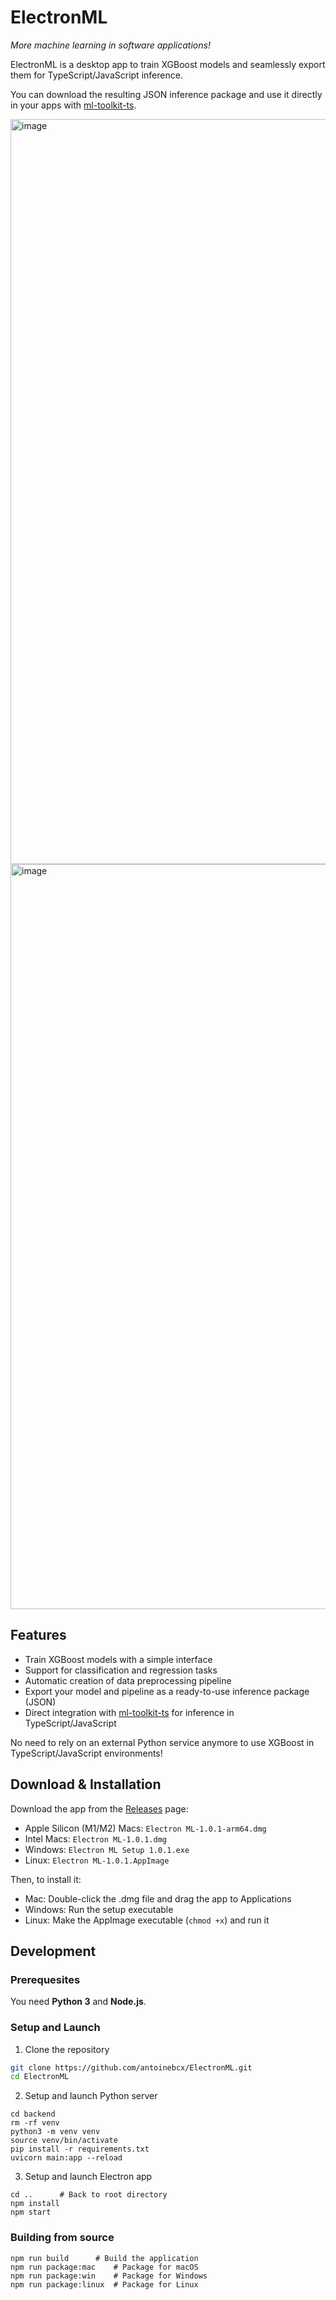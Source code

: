 # ElectronML

_More machine learning in software applications!_

ElectronML is a desktop app to train XGBoost models and seamlessly export them for TypeScript/JavaScript inference.

You can download the resulting JSON inference package and use it directly in your apps with [ml-toolkit-ts](https://github.com/antoinebcx/ml-toolkit-ts).

<img width="1192" alt="image" src="https://github.com/user-attachments/assets/2e3e6f9a-d162-4321-9e45-1c4a3b3f6143">
<img width="1192" alt="image" src="https://github.com/user-attachments/assets/800f2af7-3235-466d-a5e4-247a35f48543">


## Features

- Train XGBoost models with a simple interface
- Support for classification and regression tasks
- Automatic creation of data preprocessing pipeline
- Export your model and pipeline as a ready-to-use inference package (JSON)
- Direct integration with [ml-toolkit-ts](https://github.com/antoinebcx/ml-toolkit-ts) for inference in TypeScript/JavaScript

No need to rely on an external Python service anymore to use XGBoost in TypeScript/JavaScript environments!

## Download & Installation

Download the app from the [Releases](https://github.com/antoinebcx/ElectronML/releases/tag/v1.0.1) page:
- Apple Silicon (M1/M2) Macs: `Electron ML-1.0.1-arm64.dmg`
- Intel Macs: `Electron ML-1.0.1.dmg`
- Windows: `Electron ML Setup 1.0.1.exe`
- Linux: `Electron ML-1.0.1.AppImage`

Then, to install it:
- Mac: Double-click the .dmg file and drag the app to Applications
- Windows: Run the setup executable
- Linux: Make the AppImage executable (`chmod +x`) and run it

## Development

### Prerequesites
You need **Python 3** and **Node.js**.

### Setup and Launch
1. Clone the repository
```bash
git clone https://github.com/antoinebcx/ElectronML.git
cd ElectronML
```

2. Setup and launch Python server
```shell
cd backend
rm -rf venv
python3 -m venv venv
source venv/bin/activate
pip install -r requirements.txt
uvicorn main:app --reload
```

3. Setup and launch Electron app
```shell
cd ..      # Back to root directory
npm install
npm start
```

### Building from source
```shell
npm run build      # Build the application
npm run package:mac    # Package for macOS
npm run package:win    # Package for Windows
npm run package:linux  # Package for Linux
```
